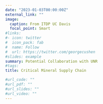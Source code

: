 ```yaml
---
date: "2023-01-03T00:00:00Z"
external_link: ""
image:
  caption: From ITDP UC Davis
  focal_point: Smart
#links:
#- icon: twitter
#  icon_pack: fab
#  name: Follow
#  url: https://twitter.com/georgecushen
#slides: example
summary: Potential Collaboration with UNR
#tags:
title: Critical Mineral Supply Chain

#url_code: ""
#url_pdf: ""
#url_slides: ""
#url_video: ""
---
```


